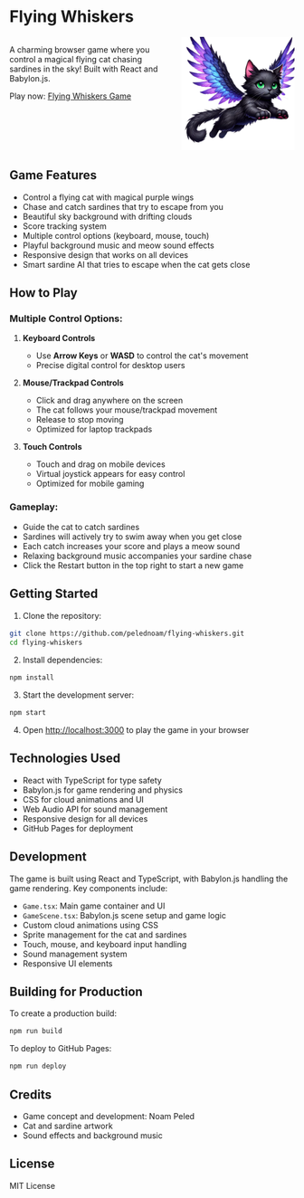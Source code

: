 # Flying Whiskers

<div style="display: flex; align-items: flex-start; gap: 20px;">
<div style="flex: 1;">

A charming browser game where you control a magical flying cat chasing sardines in the sky! Built with React and Babylon.js.

Play now: [Flying Whiskers Game](https://pelednoam.github.io/flying-whiskers)

</div>
<div style="width: 200px;">
<img src="./public/assets/flying-cat-transparent.png" width="200" alt="Flying Cat">
</div>
</div>

## Game Features

- Control a flying cat with magical purple wings
- Chase and catch sardines that try to escape from you
- Beautiful sky background with drifting clouds
- Score tracking system
- Multiple control options (keyboard, mouse, touch)
- Playful background music and meow sound effects
- Responsive design that works on all devices
- Smart sardine AI that tries to escape when the cat gets close

## How to Play

### Multiple Control Options:

1. **Keyboard Controls**
   - Use **Arrow Keys** or **WASD** to control the cat's movement
   - Precise digital control for desktop users

2. **Mouse/Trackpad Controls**
   - Click and drag anywhere on the screen
   - The cat follows your mouse/trackpad movement
   - Release to stop moving
   - Optimized for laptop trackpads

3. **Touch Controls**
   - Touch and drag on mobile devices
   - Virtual joystick appears for easy control
   - Optimized for mobile gaming

### Gameplay:
- Guide the cat to catch sardines
- Sardines will actively try to swim away when you get close
- Each catch increases your score and plays a meow sound
- Relaxing background music accompanies your sardine chase
- Click the Restart button in the top right to start a new game

## Getting Started

1. Clone the repository:
```bash
git clone https://github.com/pelednoam/flying-whiskers.git
cd flying-whiskers
```

2. Install dependencies:
```bash
npm install
```

3. Start the development server:
```bash
npm start
```

4. Open [http://localhost:3000](http://localhost:3000) to play the game in your browser

## Technologies Used

- React with TypeScript for type safety
- Babylon.js for game rendering and physics
- CSS for cloud animations and UI
- Web Audio API for sound management
- Responsive design for all devices
- GitHub Pages for deployment

## Development

The game is built using React and TypeScript, with Babylon.js handling the game rendering. Key components include:

- `Game.tsx`: Main game container and UI
- `GameScene.tsx`: Babylon.js scene setup and game logic
- Custom cloud animations using CSS
- Sprite management for the cat and sardines
- Touch, mouse, and keyboard input handling
- Sound management system
- Responsive UI elements

## Building for Production

To create a production build:

```bash
npm run build
```

To deploy to GitHub Pages:

```bash
npm run deploy
```

## Credits

- Game concept and development: Noam Peled
- Cat and sardine artwork
- Sound effects and background music

## License

MIT License
